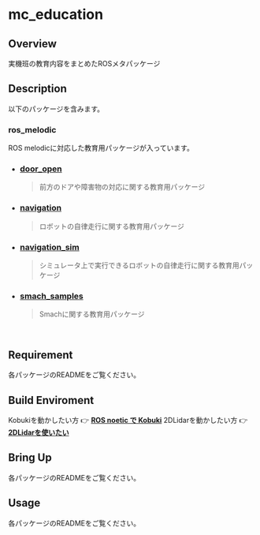 # mc_education
## Overview
実機班の教育内容をまとめたROSメタパッケージ
</br>

## Description
以下のパッケージを含みます。

### ros_melodic
ROS melodicに対応した教育用パッケージが入っています。
- ### [door_open](./ros_melodic/door_open)
  > 前方のドアや障害物の対応に関する教育用パッケージ

- ### [navigation](./ros_melodic/navigation)
  > ロボットの自律走行に関する教育用パッケージ

- ### [navigation_sim](./ros_melodic/navigation_sim)
  > シミュレータ上で実行できるロボットの自律走行に関する教育用パッケージ

- ### [smach_samples](./ros_melodic/smach_samples)
  > Smachに関する教育用パッケージ
</br>

## Requirement
各パッケージのREADMEをご覧ください。
</br>

## Build Enviroment
Kobukiを動かしたい方 👉 [**ROS noetic で Kobuki**](https://kithappyrobot.esa.io/posts/287)
2DLidarを動かしたい方 👉 [**2DLidarを使いたい**](https://kithappyrobot.esa.io/posts/288)
</br>

## Bring Up
各パッケージのREADMEをご覧ください。
</br>

## Usage
各パッケージのREADMEをご覧ください。
